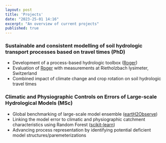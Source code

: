 ```yaml
---
layout: post
title: 'Projects'
date: "2023-25-01 14:16"
excerpt: "An overview of current projects"
published: true
---
```

### Sustainable and consistent modelling of soil hydrologic transport processes based on travel times (PhD)
- Development of a process-based hydrologic toolbox ([Roger](https://github.com/Hydrology-IFH/roger/))
- Evaluation of [Roger](https://github.com/Hydrology-IFH/roger/) with measurements at Rietholzbach lysimeter, Switzerland
- Combined impact of climate change and crop rotation on soil hydrologic travel times


### Climatic and Physiographic Controls on Errors of Large-scale Hydrological Models (MSc)
- Global benchmarking of large-scale model ensemble ([eartH2Observe](https://wci.earth2observe.eu/portal/))
- Linking the model error to climatic and physiographic catchment characteristics using Random Forest ([scikit-learn](https://scikit-learn.org/stable/))
- Advancing process representation by identifying potential deficient model structures/paremeterizations
